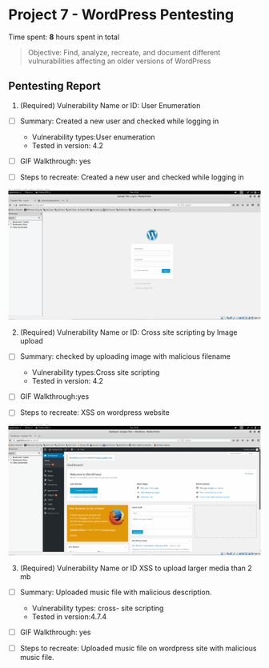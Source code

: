 # Project 7 - WordPress Pentesting

Time spent: **8** hours spent in total

> Objective: Find, analyze, recreate, and document different vulnurabilities affecting an older versions of WordPress

## Pentesting Report

1. (Required) Vulnerability Name or ID: User Enumeration
  - [ ] Summary: Created a new user and checked while logging in
    - Vulnerability types:User enumeration
    - Tested in version: 4.2
     
  - [ ] GIF Walkthrough: yes 
  - [ ] Steps to recreate: Created a new user and checked while logging in
  <img src="https://github.com/mrsuman2002/Software-Secure-Engineering/blob/master/WP%204.2%20%20Username%20emumeration.gif">



2. (Required) Vulnerability Name or ID: Cross site scripting by Image upload
  - [ ] Summary: checked by uploading image with malicious filename
    - Vulnerability types:Cross site scripting
    - Tested in version: 4.2
    
  - [ ] GIF Walkthrough:yes
  - [ ] Steps to recreate: XSS on wordpress website
<img src="https://github.com/mrsuman2002/Software-Secure-Engineering/blob/master/WP%204.2%20%20XSS%20on%20a%20WordPress%20site.gif">

3. (Required) Vulnerability Name or ID XSS to upload larger media than 2 mb
  - [ ] Summary: Uploaded music file with malicious description.
    - Vulnerability types: cross- site scripting
    - Tested in version:4.7.4
     
  - [ ] GIF Walkthrough: yes
  - [ ] Steps to recreate: Uploaded music file on wordpress site with malicious music file.
   
   <img src='WP 4.7.4 Large File Upload Error XSS.gif' title='WordPress XSS2' width='' alt='' />
   
